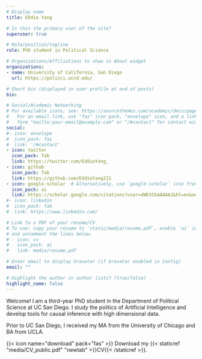 ```yaml
---
# Display name
title: Eddie Yang

# Is this the primary user of the site?
superuser: true

# Role/position/tagline
role: PhD student in Political Science

# Organizations/Affiliations to show in About widget
organizations:
- name: University of California, San Diego
  url: https://polisci.ucsd.edu/

# Short bio (displayed in user profile at end of posts)
bio: 

# Social/Academic Networking
# For available icons, see: https://sourcethemes.com/academic/docs/page-builder/#icons
#   For an email link, use "fas" icon pack, "envelope" icon, and a link in the
#   form "mailto:your-email@example.com" or "/#contact" for contact widget.
social:
#- icon: envelope
#  icon_pack: fas
#  link: '/#contact'
- icon: twitter
  icon_pack: fab
  link: https://twitter.com/EddieYang_
- icon: github
  icon_pack: fab
  link: https://github.com/EddieYang211
- icon: google-scholar  # Alternatively, use `google-scholar` icon from `ai` icon pack
  icon_pack: ai
  link: https://scholar.google.com/citations?user=dWD3IkAAAAAJ&hl=en&authuser=1
#- icon: linkedin
#  icon_pack: fab
#  link: https://www.linkedin.com/

# Link to a PDF of your resume/CV.
# To use: copy your resume to `static/media/resume.pdf`, enable `ai` icons in `params.toml`, 
# and uncomment the lines below.
# - icon: cv
#   icon_pack: ai
#   link: media/resume.pdf

# Enter email to display Gravatar (if Gravatar enabled in Config)
email: ""

# Highlight the author in author lists? (true/false)
highlight_name: false
---
```


Welcome! I am a third-year PhD student in the Department of Political Science at UC San Diego. I study the politics of Artificial Intelligence and develop tools for causal inference with high dimensional data.

Prior to UC San Diego, I received my MA from the University of Chicago and BA from UCLA.


{{< icon name="download" pack="fas" >}} Download my {{< staticref "media/CV_public.pdf" "newtab" >}}CV{{< /staticref >}}.
